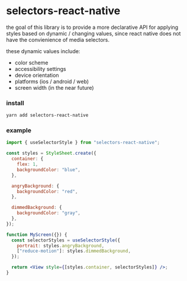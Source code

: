 # selectors-react-native

the goal of this library is to provide a more declarative API for applying styles based on dynamic / changing values, since react native does not have the convienience of media selectors.

these dynamic values include:

- color scheme
- accessibility settings
- device orientation
- platforms (ios / android / web)
- screen width (in the near future)

### install

```bash
yarn add selectors-react-native
```

### example

```jsx
import { useSelectorStyle } from "selectors-react-native";

const styles = StyleSheet.create({
  container: {
    flex: 1,
    backgroundColor: "blue",
  },

  angryBackground: {
    backgroundColor: "red",
  },

  dimmedBackground: {
    backgroundColor: "gray",
  },
});

function MyScreen({}) {
  const selectorStyles = useSelectorStyle({
    portrait: styles.angryBackground,
    ["reduce-motion"]: styles.dimmedBackground,
  });

  return <View style={[styles.container, selectorStyles]} />;
}
```

